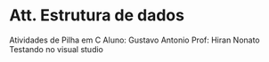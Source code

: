 # Att. Estrutura de dados
 Atividades de Pilha em C
 Aluno: Gustavo Antonio 
 Prof: Hiran Nonato
Testando no visual studio 
